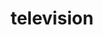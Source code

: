 ---
layout: objects
title: television
emoji: television
permalink: 📺.html
image: assets/img/3moji/television.png
---